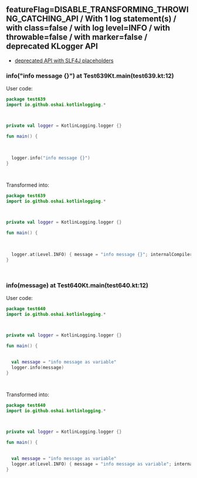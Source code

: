 ## featureFlag=DISABLE_TRANSFORMING_THROWING_CATCHING_API / With 1 log statement(s) / with class=false / with log level=INFO / with throwable=false / with marker=false / deprecated KLogger API

* [deprecated API with SLF4J placeholders](deprecated-slf4j-placeholders.md)

###  info("info message {}") at Test639Kt.main(test639.kt:12)

User code:
```kotlin
package test639
import io.github.oshai.kotlinlogging.*



private val logger = KotlinLogging.logger {}

fun main() {
  
  
  
  logger.info("info message {}")
}




```
  
Transformed into:
```kotlin
package test639
import io.github.oshai.kotlinlogging.*



private val logger = KotlinLogging.logger {}

fun main() {
  
  
  
  logger.at(Level.INFO) { message = "info message {}"; internalCompilerData = KLoggingEventBuilder.InternalCompilerData(messageTemplate = "\"info message {}\"", className = "test639.Test639Kt", methodName = "main", fileName = "test639.kt", lineNumber = 12)
}




```

###  info(message) at Test640Kt.main(test640.kt:12)

User code:
```kotlin
package test640
import io.github.oshai.kotlinlogging.*



private val logger = KotlinLogging.logger {}

fun main() {
  
  
  val message = "info message as variable"
  logger.info(message)
}




```
  
Transformed into:
```kotlin
package test640
import io.github.oshai.kotlinlogging.*



private val logger = KotlinLogging.logger {}

fun main() {
  
  
  val message = "info message as variable"
  logger.at(Level.INFO) { message = "info message as variable"; internalCompilerData = KLoggingEventBuilder.InternalCompilerData(messageTemplate = "message", className = "test640.Test640Kt", methodName = "main", fileName = "test640.kt", lineNumber = 12)
}




```
